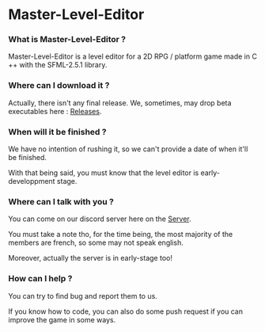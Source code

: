 # Master-Level-Editor

### What is Master-Level-Editor ?
Master-Level-Editor is a level editor for a 2D RPG / platform game made in C ++ with the SFML-2.5.1 library. 

### Where can I download it ?
Actually, there isn't any final release. We, sometimes, may drop beta executables here : [Releases](https://github.com/RPGFault/master-level-editor/releases "Releases").

### When will it be finished ?
We have no intention of rushing it, so we can't provide a date of when it'll be finished.

With that being said, you must know that the level editor is early-developpment stage.

### Where can I talk with you ?
You can come on our discord server here on the [Server](https://discord.gg/gyHYNmn "Server").

You must take a note tho, for the time being, the most majority of the members are french, so some may not speak english.

Moreover, actually the server is in early-stage too!

### How can I help ?
You can try to find bug and report them to us.

If you know how to code, you can also do some push request if you can improve the game in some ways.
